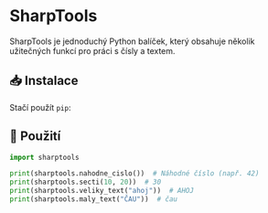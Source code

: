 # SharpTools

SharpTools je jednoduchý Python balíček, který obsahuje několik užitečných funkcí pro práci s čísly a textem.

## 📥 Instalace

Stačí použít `pip`:


## 🚀 Použití

```python
import sharptools

print(sharptools.nahodne_cislo())  # Náhodné číslo (např. 42)
print(sharptools.secti(10, 20))  # 30
print(sharptools.veliky_text("ahoj"))  # AHOJ
print(sharptools.maly_text("ČAU"))  # čau


